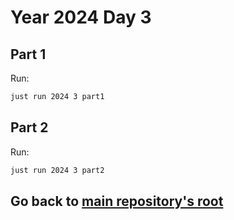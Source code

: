 # Year 2024 Day 3

## Part 1

Run:

```bash
just run 2024 3 part1
```

## Part 2

Run:

```bash
just run 2024 3 part2
```

## Go back to [main repository's root](/)
